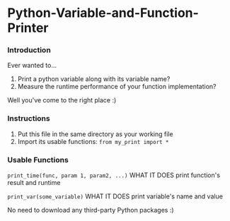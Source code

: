# Python-Variable-and-Function-Printer


### Introduction
Ever wanted to... 
1. Print a python variable along with its variable name?
2. Measure the runtime performance of your function implementation? 

Well you've come to the right place :)


### Instructions
1. Put this file in the same directory as your working file
2. Import its usable functions: `from my_print import *`


### Usable Functions
`print_time(func, param 1, param2, ...)`
    WHAT IT DOES    print function's result and runtime

`print_var(some_variable)`
    WHAT IT DOES    print variable's name and value  

No need to download any third-party Python packages :)
